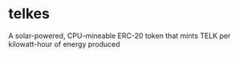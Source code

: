 # telkes
A solar-powered, CPU-mineable ERC-20 token that mints TELK per kilowatt-hour of energy produced
